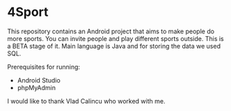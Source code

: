 # 4Sport
This repository contains an Android project that aims to make people do more sports. You can invite people and play different sports outside. This is a BETA stage of it. Main language is Java and for storing the data we used SQL.

Prerequisites for running:
* Android Studio
* phpMyAdmin

I would like to thank Vlad Calincu who worked with me.
